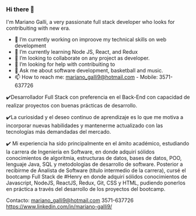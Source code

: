### Hi there 👋

I'm Mariano Galli, a very passionate full stack developer who looks for contribuiting with new era.

- 🔭 I’m currently working on improove my technical skills on web development 
- 🌱 I’m currently learning Node JS, React, and Redux
- 👯 I’m looking to collaborate on any project as developer.
- 🤔 I’m looking for help with contribuiting to 
- 💬 Ask me about software development, basketball and music.
- 📫 How to reach me: mariano_galli9@hotmail.com - Mobile: 3571-637726



✔️Desarrollador Full Stack con preferencia en el Back-End con capacidad de realizar proyectos con buenas prácticas de desarrollo.

✔️La curiosidad y el deseo continuo de aprendizaje es lo que me motiva a incorporar nuevas habilidades y mantenerme actualizado con las tecnologías más demandadas del mercado.

✔️ Mi experiencia ha sido principalmente en el ámito académico, estudiando la carrera de Ingeniería en Software, en donde adquirí sólidos conocimientos de algoritmia, estructuras de datos, bases de datos, POO, lenguaje Java, SQL y metodologías de desarrollo de software.
Posterior a recibirme de Analista de Software (título intermedio de la carrera), cursé el bootcamp Full Stack de #Henry en donde adquirí sólidos conocimientos de Javascript, NodeJS, ReactJS, Redux, Git, CSS y HTML, pudiendo ponerlos en práctica a través del desarrollo de los proyectos del bootcamp.



Contacto:
mariano_galli9@hotmail.com
3571-637726
https://www.linkedin.com/in/mariano-galli9/

